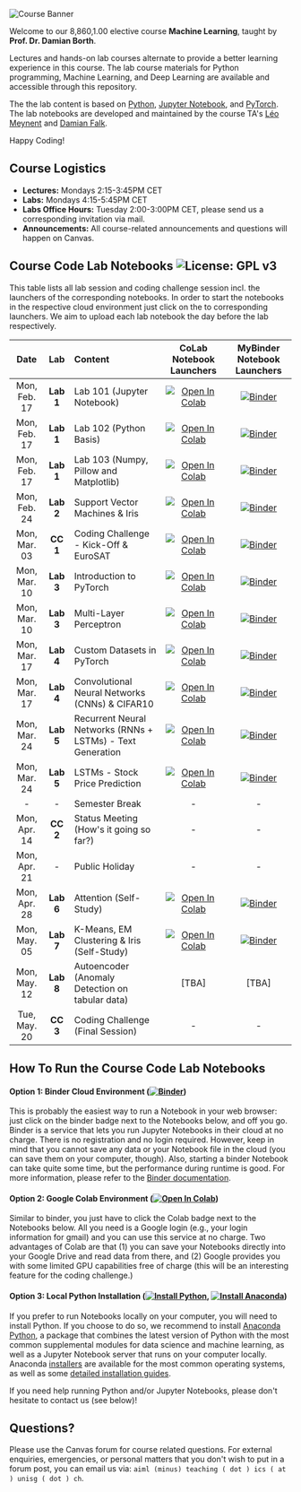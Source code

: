 ![Course Banner](assets/banner.png)

<!-- ![Course Banner](banner.png) -->

Welcome to our 8,860,1.00 elective course **Machine Learning**, taught by **Prof. Dr. Damian Borth**. 

Lectures and hands-on lab courses alternate to provide a better learning experience in this course. The lab course materials for Python programming, Machine Learning, and Deep Learning are available and accessible through this repository.

The the lab content is based on [Python](https://www.python.org), [Jupyter Notebook](https://jupyter.org), and [PyTorch](https://pytorch.org). The lab notebooks are developed and maintained by the course TA's  [Léo Meynent](https://www.alexandria.unisg.ch/entities/person/Leo_Meynent/indicators) and [Damian Falk](https://www.alexandria.unisg.ch/entities/person/Damian_Falk/indicators).

Happy Coding!

## Course Logistics

- **Lectures:** Mondays 2:15-3:45PM CET
- **Labs:** Mondays 4:15-5:45PM CET
- **Labs Office Hours:** Tuesday 2:00-3:00PM CET, please send us a corresponding invitation via mail.
- **Announcements:** All course-related announcements and questions will happen on Canvas.

## Course Code Lab Notebooks ![License: GPL v3](https://img.shields.io/badge/License-GPLv3-blue.svg)

This table lists all lab session and coding challenge session incl. the launchers of the corresponding notebooks. In order to start the notebooks in the respective cloud environment just click on the to corresponding launchers. We aim to upload each lab notebook the day before the lab respectively.



| Date                    | Lab        |  Content                         |  CoLab Notebook Launchers                 | MyBinder Notebook Launchers| 
|:-----------------------:|:--------------:|:---------------------------------|:-------------------------------:|:-------:|
| Mon, Feb. 17            |   **Lab 1**     | Lab 101 (Jupyter Notebook)         | [![Open In Colab](https://colab.research.google.com/assets/colab-badge.svg)](https://colab.research.google.com/github/HSG-AIML-Teaching/ML2025-Lab/blob/main/lab_101/lab_101_notebook.ipynb) | [![Binder](https://mybinder.org/badge_logo.svg)](https://mybinder.org/v2/gh/HSG-AIML-Teaching/ML2025-Lab/main?filepath=lab_101%2Flab_101_notebook.ipynb)|
| Mon, Feb. 17            |   **Lab 1**     | Lab 102 (Python Basis)         | [![Open In Colab](https://colab.research.google.com/assets/colab-badge.svg)](https://colab.research.google.com/github/HSG-AIML-Teaching/ML2025-Lab/blob/main/lab_102/lab_102_notebook.ipynb) | [![Binder](https://mybinder.org/badge_logo.svg)](https://mybinder.org/v2/gh/HSG-AIML-Teaching/ML2025-Lab/main?filepath=lab_102%2Flab_102_notebook.ipynb)|
| Mon, Feb. 17            |   **Lab 1**     | Lab 103 (Numpy, Pillow and Matplotlib)         | [![Open In Colab](https://colab.research.google.com/assets/colab-badge.svg)](https://colab.research.google.com/github/HSG-AIML-Teaching/ML2025-Lab/blob/main/lab_103/lab_103_notebook.ipynb) | [![Binder](https://mybinder.org/badge_logo.svg)](https://mybinder.org/v2/gh/HSG-AIML-Teaching/ML2025-Lab/main?filepath=lab_103%2Flab_103_notebook.ipynb)|
| Mon, Feb. 24            | **Lab 2**       | Support Vector Machines & Iris | [![Open In Colab](https://colab.research.google.com/assets/colab-badge.svg)](https://colab.research.google.com/github/HSG-AIML-Teaching/ML2025-Lab/blob/main/lab_2/lab_2_notebook.ipynb) | [![Binder](https://mybinder.org/badge_logo.svg)](https://mybinder.org/v2/gh/HSG-AIML-Teaching/ML2025-Lab/main?filepath=lab_2%2Flab_2_notebook.ipynb)|
| Mon, Mar. 03            | **CC  1**       | Coding Challenge - Kick-Off & EuroSAT       | [![Open In Colab](https://colab.research.google.com/assets/colab-badge.svg)](https://colab.research.google.com/github/HSG-AIML-Teaching/ML2025-Lab/blob/main/cc_1/cc_01_getting_started.ipynb) | [![Binder](https://mybinder.org/badge_logo.svg)](https://mybinder.org/v2/gh/HSG-AIML-Teaching/ML2025-Lab/main?filepath=cc_1%2Fcc_01_getting_started.ipynb.ipynb)| |
| Mon, Mar. 10            | **Lab 3**   | Introduction to PyTorch         | [![Open In Colab](https://colab.research.google.com/assets/colab-badge.svg)](https://colab.research.google.com/github/HSG-AIML-Teaching/ML2025-Lab/blob/main/lab_3/lab_03-pytorch_intro.ipynb) | [![Binder](https://mybinder.org/badge_logo.svg)](https://mybinder.org/v2/gh/HSG-AIML-Teaching/ML2025-Lab/main?filepath=lab_3%2Flab_03-pytorch_intro.ipynb)|
| Mon, Mar. 10            | **Lab 3**   | Multi-Layer Perceptron      | [![Open In Colab](https://colab.research.google.com/assets/colab-badge.svg)](https://colab.research.google.com/github/HSG-AIML-Teaching/ML2025-Lab/blob/main/lab_3/lab_03_mlp_example.ipynb) | [![Binder](https://mybinder.org/badge_logo.svg)](https://mybinder.org/v2/gh/HSG-AIML-Teaching/ML2025-Lab/main?filepath=lab_3%2Flab_03_mlp_example.ipynb)|
| Mon, Mar. 17            | **Lab 4**   | Custom Datasets in PyTorch    | [![Open In Colab](https://colab.research.google.com/assets/colab-badge.svg)](https://colab.research.google.com/github/HSG-AIML-Teaching/ML2025-Lab/blob/main/lab_4/lab_04_custom_datasets.ipynb) | [![Binder](https://mybinder.org/badge_logo.svg)](https://mybinder.org/v2/gh/HSG-AIML-Teaching/ML2025-Lab/main?filepath=lab_4%2Flab_04_custom_datasets.ipynb) |
| Mon, Mar. 17            | **Lab 4**   | Convolutional Neural Networks (CNNs) & CIFAR10     | [![Open In Colab](https://colab.research.google.com/assets/colab-badge.svg)](https://colab.research.google.com/github/HSG-AIML-Teaching/ML2025-Lab/blob/main/lab_4/lab_04_cnn.ipynb) | [![Binder](https://mybinder.org/badge_logo.svg)](https://mybinder.org/v2/gh/HSG-AIML-Teaching/ML2025-Lab/main?filepath=lab_4%2Flab_04_cnn.ipynb) |
| Mon, Mar. 24            | **Lab 5**   | Recurrent Neural Networks (RNNs + LSTMs) - Text Generation        | [![Open In Colab](https://colab.research.google.com/assets/colab-badge.svg)](https://colab.research.google.com/github/HSG-AIML-Teaching/ML2025-Lab/blob/main/lab_5/lab_05_text-generation.ipynb) | [![Binder](https://mybinder.org/badge_logo.svg)](https://mybinder.org/v2/gh/HSG-AIML-Teaching/ML2025-Lab/main?filepath=lab_5%2Flab_05_text-generation.ipynb) |
| Mon, Mar. 24            | **Lab 5**   | LSTMs - Stock Price Prediction       | [![Open In Colab](https://colab.research.google.com/assets/colab-badge.svg)](https://colab.research.google.com/github/HSG-AIML-Teaching/ML2025-Lab/blob/main/lab_5/lab_05_stock-price[extra].ipynb) | [![Binder](https://mybinder.org/badge_logo.svg)](https://mybinder.org/v2/gh/HSG-AIML-Teaching/ML2025-Lab/main?filepath=lab_5%2Flab_05_stock-price[extra].ipynb) |
| -                       | -       | Semester Break                         | -   | -   |
| Mon, Apr. 14            | **CC  2**   | Status Meeting (How's it going so far?)          | - | - |
| Mon, Apr. 21            | -       | Public Holiday          | - | - |
| Mon, Apr. 28            | **Lab 6**   | Attention (Self-Study)               | [![Open In Colab](https://colab.research.google.com/assets/colab-badge.svg)](https://colab.research.google.com/github/HSG-AIML-Teaching/ML2025-Lab/blob/main/lab_6/gpt.ipynb)  | [![Binder](https://mybinder.org/badge_logo.svg)](https://mybinder.org/v2/gh/HSG-AIML-Teaching/ML2025-Lab/main?filepath=lab_6%2gpt.ipynb) |
| Mon, May. 05            | **Lab 7**   | K-Means, EM Clustering & Iris (Self-Study)              | [![Open In Colab](https://colab.research.google.com/assets/colab-badge.svg)](https://colab.research.google.com/github/HSG-AIML-Teaching/ML2025-Lab/blob/main/lab_7/unsupervised.ipynb)  | [![Binder](https://mybinder.org/badge_logo.svg)](https://mybinder.org/v2/gh/HSG-AIML-Teaching/ML2025-Lab/main?filepath=lab_7%2unsupervised.ipynb)  |
| Mon, May. 12            | **Lab 8**   | Autoencoder (Anomaly Detection on tabular data)  | [TBA] | [TBA] |
| Tue, May. 20            | **CC  3**   | Coding Challenge (Final Session)                             | - | - |



## How To Run the Course Code Lab Notebooks

#### Option 1: Binder Cloud Environment ([![Binder](https://mybinder.org/badge_logo.svg)](https://mybinder.org/v2/gh/GitiHubi/courseAAA/main))

This is probably the easiest way to run a Notebook in your web browser: just click on the binder badge next to 
the Notebooks below, and off you go. Binder is a service that lets you run Jupyter Notebooks in their cloud at no charge. 
There is no registration and no login required. However, keep in mind that you cannot save any data or your Notebook file in the cloud (you can save them
on your computer, though). Also, starting a binder
Notebook can take quite some time, but the performance during runtime is good. 
For more information, please refer to the [Binder documentation](https://mybinder.readthedocs.io/en/latest/index.html).

#### Option 2: Google Colab Environment ([![Open In Colab](https://colab.research.google.com/assets/colab-badge.svg)](https://colab.research.google.com/github/GitiHubi/courseAAA/blob/main))

Similar to binder, you just have to click the Colab badge next to the Notebooks below. All you need is a Google login
(e.g., your login information for gmail) and you can use this service at no charge. 
Two advantages of Colab are that (1) you can save your 
Notebooks directly into your Google Drive and read data from there, and (2) Google provides you with some limited GPU capabilities
free of charge (this will be an interesting feature for the coding challenge.)

#### Option 3: Local Python Installation ([![Install Python](https://img.shields.io/badge/python-v3.7-green)](https://python.org), [![Install Anaconda](https://img.shields.io/badge/conda-v3.7.1-green)](https://anaconda.com))

If you prefer to run Notebooks locally on your computer, you will need to install Python. If you choose to do so,
we recommend to install [Anaconda Python](https://www.anaconda.com/products/individual), a package that combines the 
latest version of Python with the most common supplemental modules for data science and machine learning, as well 
as a Jupyter Notebook server that runs on your computer locally. Anaconda 
[installers](https://www.anaconda.com/products/individual#Downloads) are available 
for the most common operating systems, as well as some 
[detailed installation guides](https://docs.anaconda.com/anaconda/install/). 

If you need help running Python and/or Jupyter Notebooks, please don't hesitate to contact us (see below)!

## Questions?

Please use the Canvas forum for course related questions. For external enquiries, emergencies, or personal matters that you don't wish to put in a forum post, you can email us via: `aiml (minus) teaching ( dot ) ics ( at ) unisg ( dot ) ch`.

